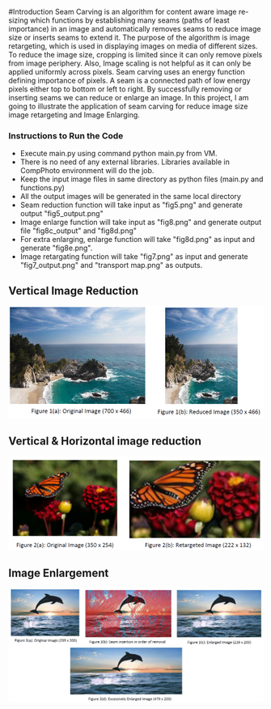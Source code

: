 #Introduction
Seam Carving is an algorithm for content aware image re-sizing which functions by establishing many seams (paths of least importance) in an image and automatically removes seams to reduce image size or inserts seams to extend it. The purpose of the algorithm is image retargeting, which is used in displaying images on media of different sizes. To reduce the image size, cropping is limited since it can only remove pixels from image periphery. Also, Image scaling is not helpful as it can only be applied uniformly across pixels.
Seam carving uses an energy function defining importance of pixels. A seam is a connected path of low energy pixels either top to bottom or left to right. By successfully removing or inserting seams we can reduce or enlarge an image. In this project, I am going to illustrate the application of seam carving for reduce image size image retargeting and Image Enlarging.


### Instructions to Run the Code ###

- Execute main.py using command python main.py from VM.
- There is no need of any external libraries. Libraries available in CompPhoto environment will do the job.
- Keep the input image files in same directory as python files (main.py and functions.py)
- All the output images will be generated in the same local directory
- Seam reduction function will take input as "fig5.png" and generate output "fig5_output.png"
- Image enlarge function will take input as "fig8.png" and generate output file "fig8c_output" and "fig8d.png"
- For extra enlarging, enlarge function will take "fig8d.png" as input and generate "fig8e.png".
- Image retargating function will take "fig7.png" as input and generate "fig7_output.png" and "transport map.png" as outputs.


## Vertical Image Reduction
![Image_Reduction_vertical](Images/fig5_comparison.PNG)

## Vertical & Horizontal image reduction
![Image_Reduction_full](Images/fig2_comparison.PNG)


## Image Enlargement
![Image_Enlargement](Images/fig3_comparison.PNG)